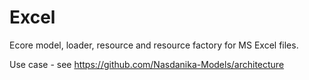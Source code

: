 # Excel

Ecore model, loader, resource and resource factory for MS Excel files. 

Use case - see https://github.com/Nasdanika-Models/architecture
